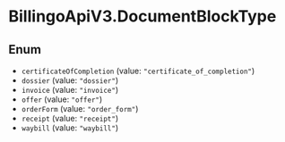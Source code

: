 # BillingoApiV3.DocumentBlockType

## Enum

* `certificateOfCompletion` (value: `"certificate_of_completion"`)
* `dossier` (value: `"dossier"`)
* `invoice` (value: `"invoice"`)
* `offer` (value: `"offer"`)
* `orderForm` (value: `"order_form"`)
* `receipt` (value: `"receipt"`)
* `waybill` (value: `"waybill"`)
